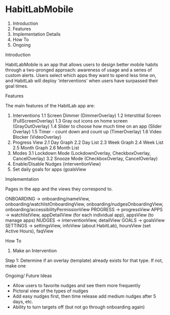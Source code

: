 # HabitLabMobile

1. Introduction
2. Features
3. Implementation Details
4. How To
5. Ongoing 


Introduction

HabitLabMobile is an app that allows users to design better mobile habits through a two-pronged approach: awareness of usage and a series of custom alerts. Users select which apps they want to spend less time on, and HabitLab will deploy 'interventions' when users have surpassed their goal times. 

Features

The main features of the HabitLab app are:

1. Interventions
  1.1 Screen Dimmer (DimmerOverlay)
  1.2 Interstitial Screen (FullScreenOverlay)
  1.3 Gray out icons on home screen (GrayOutOverlay)
  1.4 Slider to choose how much time on an app (Slider Overlay)
  1.5 Timer - count down and count up (TimerOverlay)
  1.6 Video Blocker (VideoOverlay)
2. Progress View
  2.1 Day Graph
  2.2 Day List
  2.3 Week Graph
  2.4 Week List
  2.5 Month Graph
  2.6 Month List
3. Modes
  3.1 Lockdown Mode (LockdownOverlay, CheckboxOverlay, CancelOverlay)
  3.2 Snooze Mode (CheckboxOverlay, CancelOverlay)
4. Enable/Disable Nudges (interventionView)
5. Set daily goals for apps (goalsView
  
  
  
  Implememtation
  
  Pages in the app and the views they correspond to.
  
ONBOARDING -> onboarding/nameView, onboarding/watchlistOnboardingView, onboarding/nudgesOnboardingView,  onboarding/accessibilityPermissionView 
PROGRESS -> progressView
APPS -> watchlistView, appDetailView (for each individual app), appsView (to manage apps)
NUDGES -> interventionView, detailView
GOALS -> goalsView
SETTINGS -> settingsView, infoView (about HabitLab), hoursView (set Active Hours), faqView
 
  
 How To
 
 
 1. Make an Intervention


Step 1: Determine if an overlay (template) already exists for that type. If not, make one



Ongoing/ Future Ideas

- Allow users to favorite nudges and see them more frequently
- Pictoral view of the types of nudges 
- Add easy nudges first, then time release add medium nudges after 5 days, etc.
- Ability to turn targets off (but not go through onboarding again)
